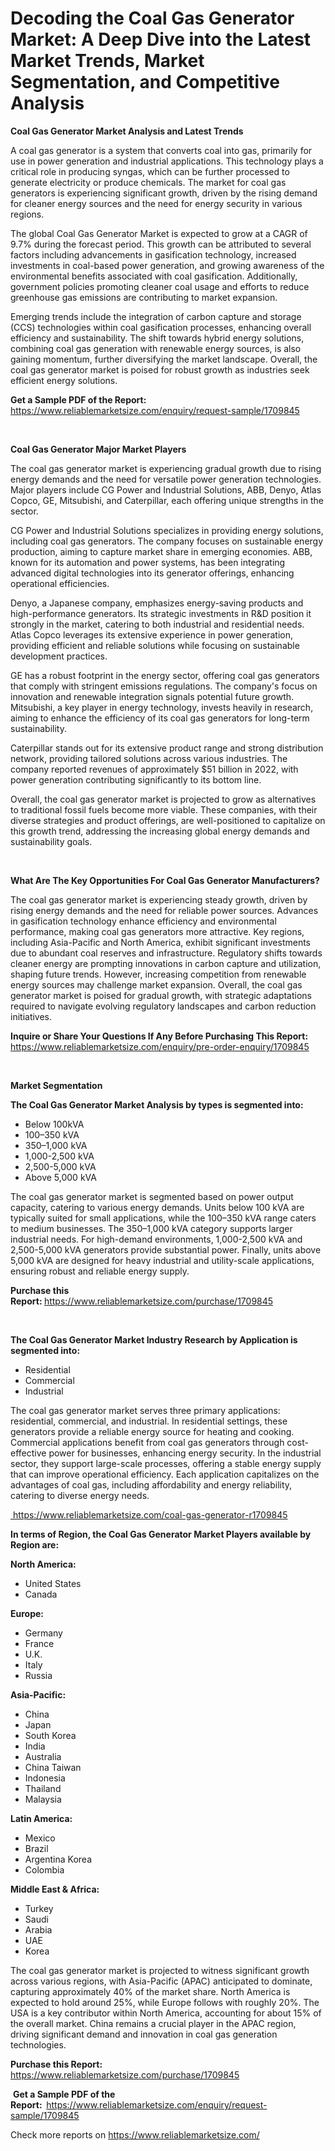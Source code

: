 <p><h1>Decoding the Coal Gas Generator Market: A Deep Dive into the Latest Market Trends, Market Segmentation, and Competitive Analysis</h1></p><p><strong>Coal Gas Generator Market Analysis and Latest Trends</strong></p>
<p><p>A coal gas generator is a system that converts coal into gas, primarily for use in power generation and industrial applications. This technology plays a critical role in producing syngas, which can be further processed to generate electricity or produce chemicals. The market for coal gas generators is experiencing significant growth, driven by the rising demand for cleaner energy sources and the need for energy security in various regions. </p><p>The global Coal Gas Generator Market is expected to grow at a CAGR of 9.7% during the forecast period. This growth can be attributed to several factors including advancements in gasification technology, increased investments in coal-based power generation, and growing awareness of the environmental benefits associated with coal gasification. Additionally, government policies promoting cleaner coal usage and efforts to reduce greenhouse gas emissions are contributing to market expansion. </p><p>Emerging trends include the integration of carbon capture and storage (CCS) technologies within coal gasification processes, enhancing overall efficiency and sustainability. The shift towards hybrid energy solutions, combining coal gas generation with renewable energy sources, is also gaining momentum, further diversifying the market landscape. Overall, the coal gas generator market is poised for robust growth as industries seek efficient energy solutions.</p></p>
<p><strong>Get a Sample PDF of the Report:&nbsp;</strong> <a href="https://www.reliablemarketsize.com/enquiry/request-sample/1709845?utm_campaign=2941&utm_medium=2&utm_source=Github&utm_content=ia&utm_term=27032025&utm_id=coal-gas-generator">https://www.reliablemarketsize.com/enquiry/request-sample/1709845</a></p>
<p>&nbsp;</p>
<p><strong>Coal Gas Generator Major Market Players</strong></p>
<p><p>The coal gas generator market is experiencing gradual growth due to rising energy demands and the need for versatile power generation technologies. Major players include CG Power and Industrial Solutions, ABB, Denyo, Atlas Copco, GE, Mitsubishi, and Caterpillar, each offering unique strengths in the sector.</p><p>CG Power and Industrial Solutions specializes in providing energy solutions, including coal gas generators. The company focuses on sustainable energy production, aiming to capture market share in emerging economies. ABB, known for its automation and power systems, has been integrating advanced digital technologies into its generator offerings, enhancing operational efficiencies.</p><p>Denyo, a Japanese company, emphasizes energy-saving products and high-performance generators. Its strategic investments in R&D position it strongly in the market, catering to both industrial and residential needs. Atlas Copco leverages its extensive experience in power generation, providing efficient and reliable solutions while focusing on sustainable development practices.</p><p>GE has a robust footprint in the energy sector, offering coal gas generators that comply with stringent emissions regulations. The company's focus on innovation and renewable integration signals potential future growth. Mitsubishi, a key player in energy technology, invests heavily in research, aiming to enhance the efficiency of its coal gas generators for long-term sustainability.</p><p>Caterpillar stands out for its extensive product range and strong distribution network, providing tailored solutions across various industries. The company reported revenues of approximately $51 billion in 2022, with power generation contributing significantly to its bottom line.</p><p>Overall, the coal gas generator market is projected to grow as alternatives to traditional fossil fuels become more viable. These companies, with their diverse strategies and product offerings, are well-positioned to capitalize on this growth trend, addressing the increasing global energy demands and sustainability goals.</p></p>
<p>&nbsp;</p>
<p><strong>What Are The Key Opportunities For Coal Gas Generator Manufacturers?</strong></p>
<p><p>The coal gas generator market is experiencing steady growth, driven by rising energy demands and the need for reliable power sources. Advances in gasification technology enhance efficiency and environmental performance, making coal gas generators more attractive. Key regions, including Asia-Pacific and North America, exhibit significant investments due to abundant coal reserves and infrastructure. Regulatory shifts towards cleaner energy are prompting innovations in carbon capture and utilization, shaping future trends. However, increasing competition from renewable energy sources may challenge market expansion. Overall, the coal gas generator market is poised for gradual growth, with strategic adaptations required to navigate evolving regulatory landscapes and carbon reduction initiatives.</p></p>
<p><strong>Inquire or Share Your Questions If Any Before Purchasing This Report:</strong> <a href="https://www.reliablemarketsize.com/enquiry/pre-order-enquiry/1709845?utm_campaign=2941&utm_medium=2&utm_source=Github&utm_content=ia&utm_term=27032025&utm_id=coal-gas-generator">https://www.reliablemarketsize.com/enquiry/pre-order-enquiry/1709845</a></p>
<p>&nbsp;</p>
<p><strong>Market Segmentation</strong></p>
<p><strong>The Coal Gas Generator Market Analysis by types is segmented into:</strong></p>
<p><ul><li>Below 100kVA</li><li>100–350 kVA</li><li>350–1,000 kVA</li><li>1,000-2,500 kVA</li><li>2,500-5,000 kVA</li><li>Above 5,000 kVA</li></ul></p>
<p><p>The coal gas generator market is segmented based on power output capacity, catering to various energy demands. Units below 100 kVA are typically suited for small applications, while the 100–350 kVA range caters to medium businesses. The 350–1,000 kVA category supports larger industrial needs. For high-demand environments, 1,000-2,500 kVA and 2,500-5,000 kVA generators provide substantial power. Finally, units above 5,000 kVA are designed for heavy industrial and utility-scale applications, ensuring robust and reliable energy supply.</p></p>
<p><strong>Purchase this Report:&nbsp;</strong><a href="https://www.reliablemarketsize.com/purchase/1709845?utm_campaign=2941&utm_medium=2&utm_source=Github&utm_content=ia&utm_term=27032025&utm_id=coal-gas-generator">https://www.reliablemarketsize.com/purchase/1709845</a></p>
<p>&nbsp;</p>
<p><strong>The Coal Gas Generator Market Industry Research by Application is segmented into:</strong></p>
<p><ul><li>Residential</li><li>Commercial</li><li>Industrial</li></ul></p>
<p><p>The coal gas generator market serves three primary applications: residential, commercial, and industrial. In residential settings, these generators provide a reliable energy source for heating and cooking. Commercial applications benefit from coal gas generators through cost-effective power for businesses, enhancing energy security. In the industrial sector, they support large-scale processes, offering a stable energy supply that can improve operational efficiency. Each application capitalizes on the advantages of coal gas, including affordability and energy reliability, catering to diverse energy needs.</p></p>
<p><a href="https://www.reliablemarketsize.com/coal-gas-generator-r1709845?utm_campaign=2941&utm_medium=2&utm_source=Github&utm_content=ia&utm_term=27032025&utm_id=coal-gas-generator">&nbsp;https://www.reliablemarketsize.com/coal-gas-generator-r1709845</a></p>
<p><strong>In terms of Region, the Coal Gas Generator Market Players available by Region are:</strong></p>
<p>
    <p> <strong> North America: </strong>
        <ul>
            <li>United States</li>
            <li>Canada</li>
        </ul>
        </p> 
    <p> <strong> Europe: </strong>
        <ul>
            <li>Germany</li>
            <li>France</li>
            <li>U.K.</li>
            <li>Italy</li>
            <li>Russia</li>
        </ul>
        </p> 
    <p> <strong> Asia-Pacific: </strong>
        <ul>
            <li>China</li>
            <li>Japan</li>
            <li>South Korea</li>
            <li>India</li>
            <li>Australia</li>
            <li>China Taiwan</li>
            <li>Indonesia</li>
            <li>Thailand</li>
            <li>Malaysia</li>
        </ul>
        </p> 
    <p> <strong> Latin America: </strong>
        <ul>
            <li>Mexico</li>
            <li>Brazil</li>
            <li>Argentina Korea</li>
            <li>Colombia</li>
        </ul>
        </p> 
    <p> <strong> Middle East & Africa: </strong>
        <ul>
            <li>Turkey</li>
            <li>Saudi</li>
            <li>Arabia</li>
            <li>UAE</li>
            <li>Korea</li>
        </ul>
    </p>
    </p>
<p><p>The coal gas generator market is projected to witness significant growth across various regions, with Asia-Pacific (APAC) anticipated to dominate, capturing approximately 40% of the market share. North America is expected to hold around 25%, while Europe follows with roughly 20%. The USA is a key contributor within North America, accounting for about 15% of the overall market. China remains a crucial player in the APAC region, driving significant demand and innovation in coal gas generation technologies.</p></p>
<p><strong>Purchase this Report: </strong><a href="https://www.reliablemarketsize.com/purchase/1709845?utm_campaign=2941&utm_medium=2&utm_source=Github&utm_content=ia&utm_term=27032025&utm_id=coal-gas-generator">https://www.reliablemarketsize.com/purchase/1709845</a></p>
<p>&nbsp;<strong>Get a Sample PDF of the Report:&nbsp;&nbsp;</strong><a href="https://www.reliablemarketsize.com/enquiry/request-sample/1709845?utm_campaign=2941&utm_medium=2&utm_source=Github&utm_content=ia&utm_term=27032025&utm_id=coal-gas-generator">https://www.reliablemarketsize.com/enquiry/request-sample/1709845</a></p>
<p><strong></strong></p>
<p>Check more reports on <a href="https://www.reliablemarketsize.com/?utm_campaign=2941&utm_medium=2&utm_source=Github&utm_content=ia&utm_term=27032025&utm_id=coal-gas-generator">https://www.reliablemarketsize.com/</a></p>